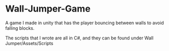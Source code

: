 # Wall-Jumper-Game
A game I made in unity that has the player bouncing between walls to avoid falling blocks. 

The scripts that I wrote are all in C#, and they can be found under Wall Jumper/Assets/Scripts
